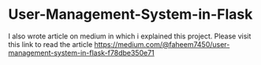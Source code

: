 # User-Management-System-in-Flask
 I also wrote article on medium in which i explained this project.
 Please visit this link to read the article
 https://medium.com/@faheem7450/user-management-system-in-flask-f78dbe350e71
